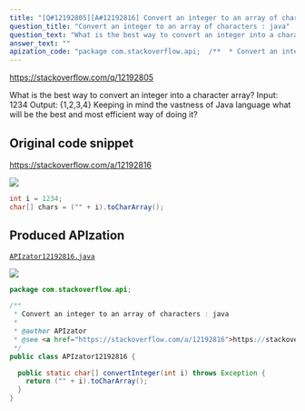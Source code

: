 ```yaml
---
title: "[Q#12192805][A#12192816] Convert an integer to an array of characters : java"
question_title: "Convert an integer to an array of characters : java"
question_text: "What is the best way to convert an integer into a character array? Input: 1234 Output: {1,2,3,4} Keeping in mind the vastness of Java language what will be the best and most efficient way of doing it?"
answer_text: ""
apization_code: "package com.stackoverflow.api;  /**  * Convert an integer to an array of characters : java  *  * @author APIzator  * @see <a href=\"https://stackoverflow.com/a/12192816\">https://stackoverflow.com/a/12192816</a>  */ public class APIzator12192816 {    public static char[] convertInteger(int i) throws Exception {     return (\"\" + i).toCharArray();   } }"
---
```


https://stackoverflow.com/q/12192805

What is the best way to convert an integer into a character array?
Input: 1234
Output: {1,2,3,4}
Keeping in mind the vastness of Java language what will be the best and most efficient way of doing it?



## Original code snippet

https://stackoverflow.com/a/12192816



<div class="code-logo"><img src="/stackoverflow.png" /></div>

```java
int i = 1234;
char[] chars = ("" + i).toCharArray();
```

## Produced APIzation

[`APIzator12192816.java`](https://github.com/blind-papers/apization-temp-data/raw/main/search/APIzator12192816.java)

<div class="code-logo"><img src="/apizator.png" /></div>

```java
package com.stackoverflow.api;

/**
 * Convert an integer to an array of characters : java
 *
 * @author APIzator
 * @see <a href="https://stackoverflow.com/a/12192816">https://stackoverflow.com/a/12192816</a>
 */
public class APIzator12192816 {

  public static char[] convertInteger(int i) throws Exception {
    return ("" + i).toCharArray();
  }
}

```